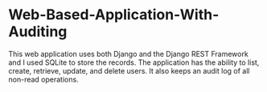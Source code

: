 # Web-Based-Application-With-Auditing
This web application uses both Django and the Django REST Framework and I used SQLite to store the records. The application has the ability to list, create, retrieve, update, and delete users. It also keeps an audit log of all non-read operations. 
